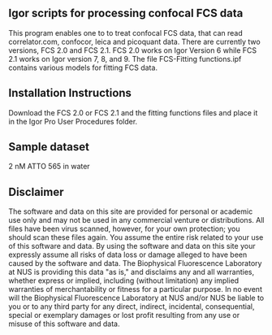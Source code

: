 ## Igor scripts for processing confocal FCS data

This program enables one to to treat confocal FCS data, that can read correlator.com, confocor, leica and picoquant data. There are currently two versions, FCS 2.0 and FCS 2.1. FCS 2.0 works on Igor Version 6 while FCS 2.1 works on Igor version 7, 8, and 9. The file FCS-Fitting functions.ipf contains various models for fitting FCS data.

## Installation Instructions
Download the FCS 2.0 or FCS 2.1 and the fitting functions files and place it in the Igor Pro User Procedures folder.

## Sample dataset
2 nM ATTO 565 in water

## Disclaimer
The software and data on this site are provided for personal or academic use only and may not be used in any commercial venture or distributions. All files have been virus scanned, however, for your own protection; you should scan these files again. You assume the entire risk related to your use of this software and data. By using the software and data on this site your expressly assume all risks of data loss or damage alleged to have been caused by the software and data. The Biophysical Fluorescence Laboratory at NUS is providing this data "as is," and disclaims any and all warranties, whether express or implied, including (without limitation) any implied warranties of merchantability or fitness for a particular purpose. In no event will the Biophysical Fluorescence Laboratory at NUS and/or NUS be liable to you or to any third party for any direct, indirect, incidental, consequential, special or exemplary damages or lost profit resulting from any use or misuse of this software and data.
